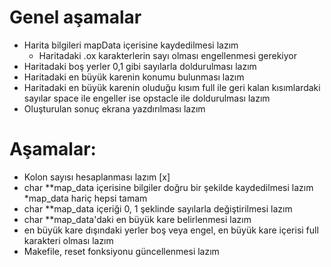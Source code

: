 # Genel aşamalar

* Harita bilgileri mapData içerisine kaydedilmesi lazım
	* Haritadaki .ox karakterlerin sayı olması engellenmesi gerekiyor 
* Haritadaki boş yerler 0,1 gibi sayılarla doldurulması lazım
* Haritadaki en büyük karenin konumu bulunması lazım
* Haritadaki en büyük karenin oluduğu kısım full ile geri kalan
kısımlardaki sayılar space ile engeller ise opstacle ile doldurulması lazım
* Oluşturulan sonuç ekrana yazdırılması lazım

# Aşamalar:
* Kolon sayısı hesaplanması lazım [x]
* char **map_data içerisine bilgiler doğru bir şekilde kaydedilmesi lazım
	*map_data hariç hepsi tamam
* char **map_data içeriği 0, 1 şeklinde sayılarla değiştirilmesi lazım
* char **map_data'daki en büyük kare belirlenmesi lazım
* en büyük kare dışındaki yerler boş veya engel, en büyük kare içerisi full karakteri olması lazım
* Makefile, reset fonksiyonu güncellenmesi lazım